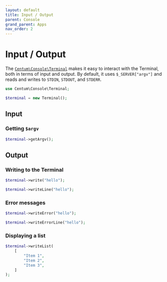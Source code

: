 ```yaml
---
layout: default
title: Input / Output
parent: Console
grand_parent: Apps
nav_order: 2
---
```




# Input / Output

The [`Centum\Console\Terminal`](https://github.com/SidRoberts/centum/blob/development/src/Console/Terminal.php) makes it easy to interact with the Terminal, both in terms of input and output.
By default, it uses `$_SERVER["argv"]` and reads and writes to `STDIN`, `STDOUT`, and `STDERR`.


```php
use Centum\Console\Terminal;

$terminal = new Terminal();
```



## Input

### Getting `$argv`

```php
$terminal->getArgv();
```



## Output

### Writing to the Terminal

```php
$terminal->write("hello");
```

```php
$terminal->writeLine("hello");
```

### Error messages

```php
$terminal->writeError("hello");
```

```php
$terminal->writeErrorLine("hello");
```



### Displaying a list

```php
$terminal->writeList(
    [
        "Item 1",
        "Item 2",
        "Item 3",
    ]
);
```
